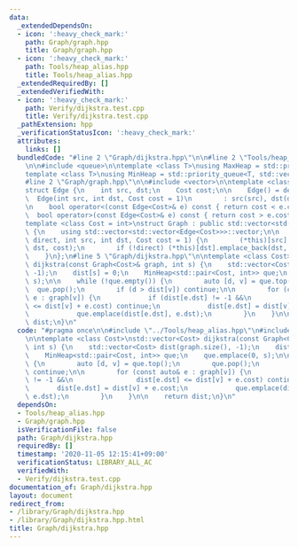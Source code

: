 ```yaml
---
data:
  _extendedDependsOn:
  - icon: ':heavy_check_mark:'
    path: Graph/graph.hpp
    title: Graph/graph.hpp
  - icon: ':heavy_check_mark:'
    path: Tools/heap_alias.hpp
    title: Tools/heap_alias.hpp
  _extendedRequiredBy: []
  _extendedVerifiedWith:
  - icon: ':heavy_check_mark:'
    path: Verify/dijkstra.test.cpp
    title: Verify/dijkstra.test.cpp
  _pathExtension: hpp
  _verificationStatusIcon: ':heavy_check_mark:'
  attributes:
    links: []
  bundledCode: "#line 2 \"Graph/dijkstra.hpp\"\n\n#line 2 \"Tools/heap_alias.hpp\"\
    \n\n#include <queue>\n\ntemplate <class T>\nusing MaxHeap = std::priority_queue<T>;\n\
    template <class T>\nusing MinHeap = std::priority_queue<T, std::vector<T>, std::greater<T>>;\n\
    #line 2 \"Graph/graph.hpp\"\n\n#include <vector>\n\ntemplate <class Cost = int>\n\
    struct Edge {\n    int src, dst;\n    Cost cost;\n\n    Edge() = default;\n  \
    \  Edge(int src, int dst, Cost cost = 1)\n        : src(src), dst(dst), cost(cost){};\n\
    \n    bool operator<(const Edge<Cost>& e) const { return cost < e.cost; }\n  \
    \  bool operator>(const Edge<Cost>& e) const { return cost > e.cost; }\n};\n\n\
    template <class Cost = int>\nstruct Graph : public std::vector<std::vector<Edge<Cost>>>\
    \ {\n    using std::vector<std::vector<Edge<Cost>>>::vector;\n\n    void span(bool\
    \ direct, int src, int dst, Cost cost = 1) {\n        (*this)[src].emplace_back(src,\
    \ dst, cost);\n        if (!direct) (*this)[dst].emplace_back(dst, src, cost);\n\
    \    }\n};\n#line 5 \"Graph/dijkstra.hpp\"\n\ntemplate <class Cost>\nstd::vector<Cost>\
    \ dijkstra(const Graph<Cost>& graph, int s) {\n    std::vector<Cost> dist(graph.size(),\
    \ -1);\n    dist[s] = 0;\n    MinHeap<std::pair<Cost, int>> que;\n    que.emplace(0,\
    \ s);\n\n    while (!que.empty()) {\n        auto [d, v] = que.top();\n      \
    \  que.pop();\n        if (d > dist[v]) continue;\n\n        for (const auto&\
    \ e : graph[v]) {\n            if (dist[e.dst] != -1 &&\n                dist[e.dst]\
    \ <= dist[v] + e.cost) continue;\n            dist[e.dst] = dist[v] + e.cost;\n\
    \            que.emplace(dist[e.dst], e.dst);\n        }\n    }\n\n    return\
    \ dist;\n}\n"
  code: "#pragma once\n\n#include \"../Tools/heap_alias.hpp\"\n#include \"graph.hpp\"\
    \n\ntemplate <class Cost>\nstd::vector<Cost> dijkstra(const Graph<Cost>& graph,\
    \ int s) {\n    std::vector<Cost> dist(graph.size(), -1);\n    dist[s] = 0;\n\
    \    MinHeap<std::pair<Cost, int>> que;\n    que.emplace(0, s);\n\n    while (!que.empty())\
    \ {\n        auto [d, v] = que.top();\n        que.pop();\n        if (d > dist[v])\
    \ continue;\n\n        for (const auto& e : graph[v]) {\n            if (dist[e.dst]\
    \ != -1 &&\n                dist[e.dst] <= dist[v] + e.cost) continue;\n     \
    \       dist[e.dst] = dist[v] + e.cost;\n            que.emplace(dist[e.dst],\
    \ e.dst);\n        }\n    }\n\n    return dist;\n}\n"
  dependsOn:
  - Tools/heap_alias.hpp
  - Graph/graph.hpp
  isVerificationFile: false
  path: Graph/dijkstra.hpp
  requiredBy: []
  timestamp: '2020-11-05 12:15:41+09:00'
  verificationStatus: LIBRARY_ALL_AC
  verifiedWith:
  - Verify/dijkstra.test.cpp
documentation_of: Graph/dijkstra.hpp
layout: document
redirect_from:
- /library/Graph/dijkstra.hpp
- /library/Graph/dijkstra.hpp.html
title: Graph/dijkstra.hpp
---
```


